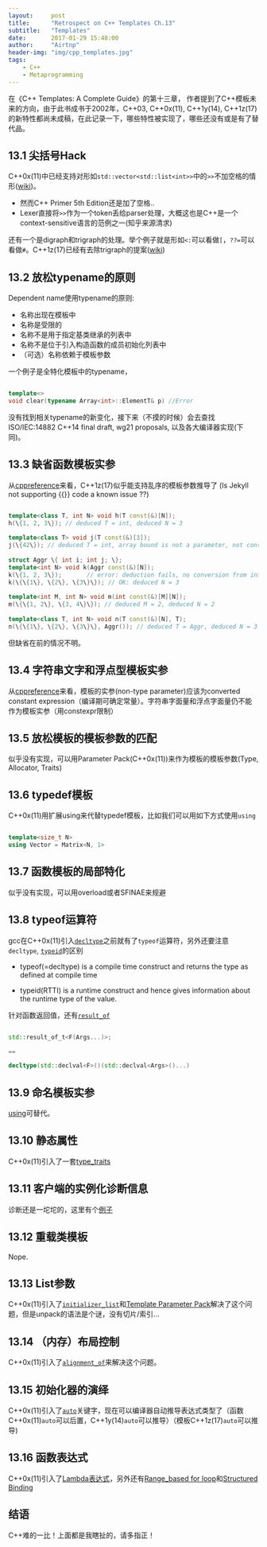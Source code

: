 ```yaml
---
layout:     post
title:      "Retrospect on C++ Templates Ch.13"
subtitle:   "Templates"
date:       2017-01-29 15:48:00
author:     "Airtnp"
header-img: "img/cpp_templates.jpg"
tags:
    - C++
    - Metaprogramming
---
```


在《C++ Templates: A Complete Guide》的第十三章， 作者提到了C++模板未来的方向，由于此书成书于2002年，C++03, C++0x(11), C++1y(14), C++1z(17)的新特性都尚未成稿，在此记录一下，哪些特性被实现了，哪些还没有或是有了替代品。

## 13.1 尖括号Hack

C++0x(11)中已经支持对形如`std::vector<std::list<int>>`中的`>>`不加空格的情形([wiki](https://en.wikipedia.org/wiki/C%2B%2B11#Right_angle_bracket))。 

* 然而C++ Primer 5th Edition还是加了空格..
* Lexer直接将`>>`作为一个token丢给parser处理，大概这也是C++是一个context-sensitive语言的范例之一(知乎来源清求)

还有一个是digraph和trigraph的处理。举个例子就是形如`<:`可以看做`[`，`??=`可以看做`#`。C++1z(17)已经有去除trigraph的提案([wiki](https://en.wikipedia.org/wiki/Digraphs_and_trigraphs))

## 13.2 放松typename的原则

Dependent name使用typename的原则:

* 名称出现在模板中
* 名称是受限的
* 名称不是用于指定基类继承的列表中
* 名称不是位于引入构造函数的成员初始化列表中
* （可选）名称依赖于模板参数

一个例子是全特化模板中的typename，
```c++

template<>
void clear(typename Array<int>::ElementT& p) //Error
```

没有找到相关typename的新变化，接下来（不摸的时候）会去查找ISO/IEC:14882 C++14 final draft, wg21 proposals, 以及各大编译器实现(下同)。

## 13.3 缺省函数模板实参

从[cppreference](http://en.cppreference.com/w/cpp/language/template_argument_deduction)来看，C++1z(17)似乎能支持乱序的模板参数推导了 (Is Jekyll not supporting \{\{\}\} code a known issue ??)


```c++

template<class T, int N> void h(T const(&)[N]);
h(\{1, 2, 3\}); // deduced T = int, deduced N = 3
 
template<class T> void j(T const(&)[3]);
j(\{42\}); // deduced T = int, array bound is not a parameter, not considered
 
struct Aggr \{ int i; int j; \};
template<int N> void k(Aggr const(&)[N]);
k(\{1, 2, 3\});       // error: deduction fails, no conversion from int to Aggr
k(\{\{1\}, \{2\}, \{3\}\}); // OK: deduced N = 3
 
template<int M, int N> void m(int const(&)[M][N]);
m(\{\{1, 2\}, \{3, 4\}\}); // deduced M = 2, deduced N = 2
 
template<class T, int N> void n(T const(&)[N], T);
n(\{\{1\}, \{2\}, \{3\}\}, Aggr()); // deduced T = Aggr, deduced N = 3

```

但缺省在前的情况不明。

## 13.4 字符串文字和浮点型模板实参

从[cppreference](http://en.cppreference.com/w/cpp/language/template_parameters#Template_template_parameter)来看，模板的实参(non-type parameter)应该为converted constant expression（编译期可确定常量）。字符串字面量和浮点字面量仍不能作为模板实参（用constexpr限制）

## 13.5 放松模板的模板参数的匹配

似乎没有实现，可以用Parameter Pack(C++0x(11))来作为模板的模板参数(Type, Allocator, Traits)

## 13.6 typedef模板

C++0x(11)用扩展using来代替typedef模板，比如我们可以用如下方式使用`using`

```c++

template<size_t N>
using Vector = Matrix<N, 1>

```

## 13.7 函数模板的局部特化

似乎没有实现，可以用overload或者SFINAE来规避

## 13.8 typeof运算符

gcc在C++0x(11)引入[`decltype`](http://en.cppreference.com/w/cpp/language/decltype)之前就有了`typeof`运算符，另外还要注意`decltype`, [`typeid`](http://en.cppreference.com/w/cpp/language/typeid)的区别

* typeof(=decltype) is a compile time construct and returns the type as defined at compile time

* typeid(RTTI) is a runtime construct and hence gives information about the runtime type of the value.

针对函数返回值，还有[`result_of`](http://en.cppreference.com/w/cpp/types/result_of)


```c++

std::result_of_t<F(Args...)>;

==

decltype(std::declval<F>()(std::declval<Args>()...)

```

## 13.9 命名模板实参

[using](http://en.cppreference.com/w/cpp/language/type_alias)可替代。

## 13.10 静态属性

C++0x(11)引入了一套[type_traits](http://en.cppreference.com/w/cpp/types)

## 13.11 客户端的实例化诊断信息

诊断还是一坨坨的，这里有个[例子](https://zhuanlan.zhihu.com/p/24328534)

## 13.12 重载类模板

Nope.

## 13.13 List参数

C++0x(11)引入了[`initializer_list`](http://en.cppreference.com/w/cpp/utility/initializer_list)和[Template Parameter Pack](http://en.cppreference.com/w/cpp/language/parameter_pack)解决了这个问题，但是unpack的语法是个谜，没有切片/索引...

## 13.14 （内存）布局控制

C++0x(11)引入了[`alignment_of`](http://en.cppreference.com/w/cpp/types/alignment_of)来解决这个问题。

## 13.15 初始化器的演绎

C++0x(11)引入了[`auto`](http://en.cppreference.com/w/cpp/language/auto)关键字，现在可以编译器自动推导表达式类型了（函数C++0x(11)`auto`可以后置，C++1y(14)`auto`可以推导）（模板C++1z(17)`auto`可以推导)

## 13.16 函数表达式

C++0x(11)引入了[Lambda表达式](http://en.cppreference.com/w/cpp/language/lambda)，另外还有[Range_based for loop](http://en.cppreference.com/w/cpp/language/range-for)和[Structured Binding](https://skebanga.github.io/structured-bindings/)

## 结语

C++难的一比！上面都是我瞎扯的，请多指正！
